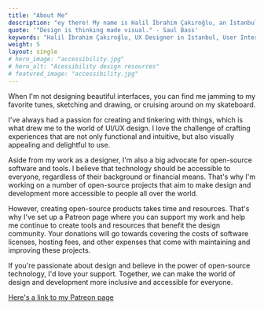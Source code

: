 ```yaml
---
title: "About Me"
description: "ey there! My name is Halil İbrahim Çakıroğlu, an İstanbul based UI/UX designer who loves to explore different creative avenues. When I'm not designing beautiful interfaces, you can find me jamming to my favorite tunes, sketching and drawing, or cruising around on my skateboard."
quote: '"Design is thinking made visual." - Saul Bass'
keywords: "Halil İbrahim Çakıroğlu, UX Designer in Istanbul, User Interface Design, User Experience Design, Istanbul based UX Designer, Freelance UX Designer, UX Designer, UI/UX Design"
weight: 5
layout: single
# hero_image: "accessibility.jpg"
# hero_alt: "Acessibility design resources"
# featured_image: "accessibility.jpg"
---
```


When I'm not designing beautiful interfaces, you can find me jamming to my favorite tunes, sketching and drawing, or cruising around on my skateboard.

I've always had a passion for creating and tinkering with things, which is what drew me to the world of UI/UX design. I love the challenge of crafting experiences that are not only functional and intuitive, but also visually appealing and delightful to use.

Aside from my work as a designer, I'm also a big advocate for open-source software and tools. I believe that technology should be accessible to everyone, regardless of their background or financial means. That's why I'm working on a number of open-source projects that aim to make design and development more accessible to people all over the world.

However, creating open-source products takes time and resources. That's why I've set up a Patreon page where you can support my work and help me continue to create tools and resources that benefit the design community. Your donations will go towards covering the costs of software licenses, hosting fees, and other expenses that come with maintaining and improving these projects.

If you're passionate about design and believe in the power of open-source technology, I'd love your support. Together, we can make the world of design and development more inclusive and accessible for everyone.

[Here's a link to my Patreon page](https://www.patreon.com/selfishprimate)
